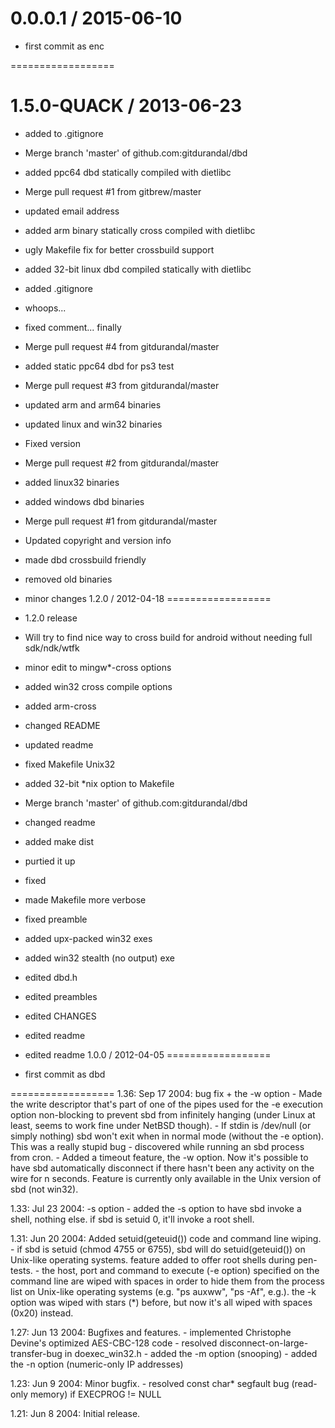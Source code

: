 0.0.0.1 / 2015-06-10
==================

  * first commit as enc
  
==================

1.5.0-QUACK / 2013-06-23 
========================

  * added to .gitignore
  * Merge branch 'master' of github.com:gitdurandal/dbd
  * added ppc64 dbd statically compiled with dietlibc
  * Merge pull request #1 from gitbrew/master
  * updated email address
  * added arm binary statically cross compiled with dietlibc
  * ugly Makefile fix for better crossbuild support
  * added 32-bit linux dbd compiled statically with dietlibc
  * added .gitignore
  * whoops...
  * fixed comment... finally
  * Merge pull request #4 from gitdurandal/master
  * added static ppc64 dbd for ps3 test
  * Merge pull request #3 from gitdurandal/master
  * updated arm and arm64 binaries
  * updated linux and win32 binaries
  * Fixed version
  * Merge pull request #2 from gitdurandal/master
  * added linux32 binaries
  * added windows dbd binaries
  * Merge pull request #1 from gitdurandal/master
  * Updated copyright and version info
  * made dbd crossbuild friendly
  * removed old binaries
  * minor changes
1.2.0 / 2012-04-18
==================

  * 1.2.0 release
  * Will try to find nice way to cross build for android without needing full sdk/ndk/wtfk
  * minor edit to mingw*-cross options
  * added win32 cross compile options
  * added arm-cross
  * changed README
  * updated readme
  * fixed Makefile Unix32
  * added 32-bit *nix option to Makefile
  * Merge branch 'master' of github.com:gitdurandal/dbd
  * changed readme
  * added make dist
  * purtied it up
  * fixed
  * made Makefile more verbose
  * fixed preamble
  * added upx-packed win32 exes
  * added win32 stealth (no output) exe
  * edited dbd.h
  * edited preambles
  * edited CHANGES
  * edited readme
  * edited readme
1.0.0 / 2012-04-05
==================

  * first commit as dbd
  
==================
1.36: Sep 17 2004: bug fix + the -w option
    - Made the write descriptor that's part of one of the pipes used for the
      -e execution option non-blocking to prevent sbd from infinitely hanging
      (under Linux at least, seems to work fine under NetBSD though).
    - If stdin is /dev/null (or simply nothing) sbd won't exit when in normal
      mode (without the -e option). This was a really stupid bug - discovered
      while running an sbd process from cron.
    - Added a timeout feature, the -w option. Now it's possible to have sbd
      automatically disconnect if there hasn't been any activity on the wire
      for n seconds. Feature is currently only available in the Unix version
      of sbd (not win32).

1.33: Jul 23 2004: -s option
    - added the -s option to have sbd invoke a shell, nothing else. if sbd is
      setuid 0, it'll invoke a root shell.

1.31: Jun 20 2004: Added setuid(geteuid()) code and command line wiping.
    - if sbd is setuid (chmod 4755 or 6755), sbd will do setuid(geteuid()) on
      Unix-like operating systems. feature added to offer root shells during
      pen-tests.
    - the host, port and command to execute (-e option) specified on the
      command line are wiped with spaces in order to hide them from the
      process list on Unix-like operating systems (e.g. "ps auxww", "ps -Af",
      e.g.). the -k option was wiped with stars (*) before, but now it's all
      wiped with spaces (0x20) instead.

1.27: Jun 13 2004: Bugfixes and features.
    - implemented Christophe Devine's optimized AES-CBC-128 code
    - resolved disconnect-on-large-transfer-bug in doexec_win32.h
    - added the -m option (snooping)
    - added the -n option (numeric-only IP addresses)

1.23: Jun 9 2004: Minor bugfix.
    - resolved const char* segfault bug (read-only memory) if EXECPROG != NULL

1.21: Jun 8 2004: Initial release.
